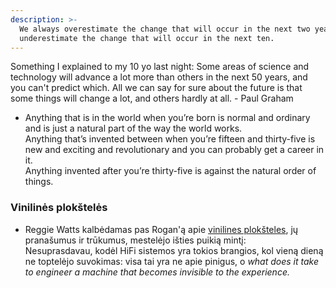 ```yaml
---
description: >-
  We always overestimate the change that will occur in the next two years and
  underestimate the change that will occur in the next ten.
---
```


 Something I explained to my 10 yo last night: Some areas of science and technology will advance a lot more than others in the next 50 years, and you can't predict which. All we can say for sure about the future is that some things will change a lot, and others hardly at all. - Paul Graham
* Anything that is in the world when you’re born is normal and ordinary and is just a natural part of the way the world works. \
  Anything that’s invented between when you’re fifteen and thirty-five is new and exciting and revolutionary and you can probably get a career in it.\
  Anything invented after you’re thirty-five is against the natural order of things.

### Vinilinės plokštelės

* Reggie Watts kalbėdamas pas Rogan'ą apie [vinilines plokšteles](https://www.youtube.com/watch?v=nOqyIJvtTuk), jų pranašumus ir trūkumus, mestelėjo išties puikią mintį:\
  Nesuprasdavau, kodėl HiFi sistemos yra tokios brangios, kol vieną dieną ne toptelėjo suvokimas: visa tai yra ne apie pinigus, o _what does it take to engineer a machine that becomes invisible to the experience._